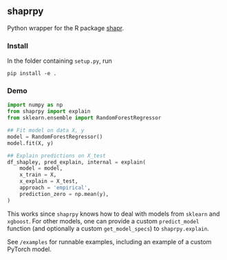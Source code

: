 ## shaprpy

Python wrapper for the R package [shapr](https://github.com/NorskRegnesentral/shapr).

### Install

In the folder containing `setup.py`, run
```
pip install -e .
```

### Demo

```python
import numpy as np
from shaprpy import explain
from sklearn.ensemble import RandomForestRegressor

## Fit model on data X, y
model = RandomForestRegressor()
model.fit(X, y)

## Explain predictions on X_test
df_shapley, pred_explain, internal = explain(
    model = model,
    x_train = X,
    x_explain = X_test,
    approach = 'empirical',
    prediction_zero = np.mean(y),
)
```

This works since `shaprpy` knows how to deal with models from `sklearn` and `xgboost`. 
For other models, one can provide a custom `predict_model` function (and optionally a custom `get_model_specs`) to `shaprpy.explain`.

See `/examples` for runnable examples, including an example of a custom PyTorch model.